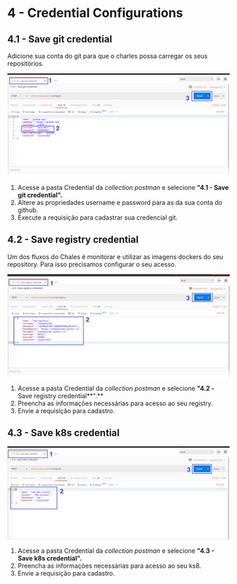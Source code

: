 # 4 - Credential Configurations

## 4.1 - Save git credential

Adicione sua conta do git para que o charles possa carregar os seus repositórios.

![](../../.gitbook/assets/config-git.png)

1. Acesse a pasta Credential da _collection_ _postman_ e selecione **"4.1 - Save git credential".**
2. Altere as propriedades username e password para as da sua conta do github.
3. Execute a requisição para cadastrar sua credencial git.

## 4.2 - Save registry credential

Um dos fluxos do Chales é monitorar e utilizar as imagens dockers do seu repository. Para isso precisamos configurar o seu acesso.

![](../../.gitbook/assets/4.2-save-registry-credencial.png)

1. Acesse a pasta Credential da _collection_ _postman_ e selecione **"4.2 -** Save registry credential**".**
2. Preencha as informações necessárias para acesso ao seu registry.
3. Envie a requisição para cadastro.

## 4.3 - Save k8s credential

![](../../.gitbook/assets/4.3-save-ks8-credencial.png)

1. Acesse a pasta Credential da _collection_ _postman_ e selecione **"4.3 - Save k8s credential".**
2. Preencha as informações necessárias para acesso ao seu ks8.
3. Envie a requisição para cadastro.

